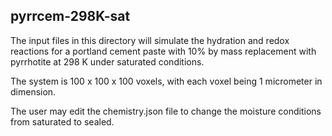 ## pyrrcem-298K-sat

The input files in this directory will simulate the hydration and redox
reactions for a portland cement paste with 10% by mass replacement with
pyrrhotite at 298 K under saturated conditions.

The system is 100 x 100 x 100 voxels, with each voxel being 1 micrometer in
dimension.

The user may edit the chemistry.json file to change the moisture conditions from saturated
to sealed.
